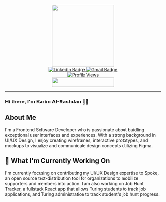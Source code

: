 <div id="header" align="center">
  <img src="https://media.giphy.com/media/QKUx6kHItu3ilaVMdn/giphy.gif" width="200"/>
</div>
<div id="badges" align="center">
  <a href="https://www.linkedin.com/in/karimal-rashdan/"> 
    <img src="https://img.shields.io/badge/LinkedIn-blue?style=for-the-badge&logo=linkedin&logoColor=white" alt="LinkedIn Badge"/>
  </a>
  <a href="mailto: karim.alrashdan@gmail.com">
    <img src="https://img.shields.io/badge/-gmail-red?style=for-the-badge&logo=gmail&logoColor=white" alt="Gmail Badge">
  </a>
</div>
<div align="center">
  <img src="https://komarev.com/ghpvc/?username=KarimAl-Rashdan&color=e1aefc" alt="Profile Views"/>
</div>
<div id="introduction" align="center">
  <img src="https://img.shields.io/badge/Hi%2C%20I'm%20Karim%20Al--Rashdan-e1aefc" height="30" width="200">
</div>

---

### Hi there, I'm Karim Al-Rashdan 👋🏽

## About Me

<p>I'm a Frontend Software Developer who is passionate about buidling exceptional user interfaces and experiences. With a strong background in UI/UX Design, I enjoy creating wireframes, interactive prototypes, and mockups to visualize and communicate design concepts utilizing Figma.</p>

## 🔭 What I'm Currently Working On

<p>I'm currently focusing on contributing my UI/UX Design expertise to Spoke, an open source text-distribution tool for organizations to mobilize supporters and members into action. I am also working on Job Hunt Tracker, a fullstack React app that allows Turing students to track job applications, and Turing administration to track student's job hunt progress.
</p>
<!--
**KarimAl-Rashdan/KarimAl-Rashdan** is a ✨ _special_ ✨ repository because its `README.md` (this file) appears on your GitHub profile.

User Research and Analysis: Assist in conducting user research, gathering data, and analyzing findings to understand user needs, behaviors, and pain points.
Wireframing and Prototyping: Learn to create wireframes, interactive prototypes, and mockups to visualize and communicate design concepts.
Usability Testing: Participate in planning, conducting, and analyzing usability tests to collect feedback and inform design decisions.
Collaboration: Collaborate closely with cross-functional teams, including educators, developers, and content creators, to ensure design concepts align with our educational objectives.
User Interface Design: Gain experience in designing user interfaces that are intuitive, visually appealing, and aligned with our mission.
Accessibility: Understand and apply accessibility principles to ensure our educational resources are inclusive and accessible to all.
Documentation: Support the maintenance of design documentation, guidelines, and design systems to promote consistency and scalability.
Learning and Development: Stay updated on industry trends, design tools, and best practices in UX design through continuous learning and training.


Here are some ideas to get you started:

- 🔭 I’m currently working on ...
- 🌱 I’m currently learning ...
- 👯 I’m looking to collaborate on ...
- 🤔 I’m looking for help with ...
- 💬 Ask me about ...
- 📫 How to reach me: ...
- 😄 Pronouns: ...
- ⚡ Fun fact: ...
-->
